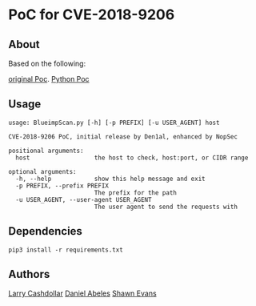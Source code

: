 # PoC for CVE-2018-9206

## About

Based on the following:

[original Poc](https://github.com/lcashdol/Exploits/tree/master/CVE-2018-9206).
[Python Poc](https://github.com/Den1al/CVE-2018-9206)

## Usage

```
usage: BlueimpScan.py [-h] [-p PREFIX] [-u USER_AGENT] host

CVE-2018-9206 PoC, initial release by Den1al, enhanced by NopSec

positional arguments:
  host                  the host to check, host:port, or CIDR range

optional arguments:
  -h, --help            show this help message and exit
  -p PREFIX, --prefix PREFIX
                        The prefix for the path
  -u USER_AGENT, --user-agent USER_AGENT
                        The user agent to send the requests with
```

## Dependencies

```
pip3 install -r requirements.txt
```

## Authors
[Larry Cashdollar](https://twitter.com/_larry0)
[Daniel Abeles](https://twitter.com/Daniel_Abeles)
[Shawn Evans](https://github.com/shawndevans)
